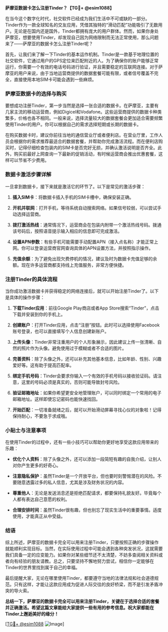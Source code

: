 **萨摩亚数据卡怎么注册Tinder？【TG💪+ @esim1088】**

在当今这个数字化时代，社交软件已经成为我们生活中不可或缺的一部分。Tinder作为一款全球知名的交友应用，凭借其独特的“滑动匹配”功能吸引了无数用户。无论是在国内还是国外，Tinder都拥有庞大的用户群体。然而，如果你身处萨摩亚，想要使用Tinder，却发现自己因为网络限制而无法正常使用，那么问题来了——萨摩亚的数据卡怎么注册Tinder呢？

首先，让我们来了解一下Tinder的基本运作机制。Tinder是一款基于地理位置的社交软件，它通过用户的GPS定位来匹配附近的人。为了确保你的账户能够正常运行，你需要一个有效的电话号码进行验证，并且需要稳定的互联网连接。对于萨摩亚的用户来说，由于当地运营商提供的数据套餐可能有限，或者信号覆盖不完全，直接使用本地SIM卡可能会遇到一些麻烦。

### 萨摩亚数据卡的选择与购买

要想成功注册Tinder，第一步当然是选择一张合适的数据卡。在萨摩亚，主要有几家主流的移动运营商，例如Digicel和Vodafone。这些运营商提供的数据卡种类繁多，价格也各不相同。一般来说，选择流量较大的数据套餐会更加适合需要频繁使用Tinder的用户。你可以根据自己的需求选择短期或长期的数据卡。

在购买数据卡时，建议你前往当地的通信营业厅或者便利店。在营业厅里，工作人员会根据你的需求推荐最适合的数据套餐，并帮助你完成激活流程。而在便利店购买时，记得仔细检查包装内的SIM卡是否完好无损，并确认激活说明是否齐全。此外，购买前最好上网查询一下最新的促销活动，有时候运营商会推出优惠套餐，这样可以节省不少费用。

### 数据卡激活步骤详解

一旦拿到数据卡，接下来就是激活它的环节了。以下是常见的激活步骤：

1. **插入SIM卡**：将数据卡插入手机的SIM卡槽中，确保安装正确。
   
2. **开机并联网**：打开手机，等待系统自动搜索网络。如果信号较弱，可以尝试手动选择运营商。

3. **拨打激活热线**：通常情况下，运营商会在包装内附带一个激活热线号码。拨通该号码后，按照语音提示输入相应的信息即可完成激活。

4. **设置APN参数**：有些手机可能需要手动配置APN（接入点名称）才能正常上网。你可以登录运营商官网查询具体的APN设置方法，并按照指示操作。

5. **充值余额**：为了避免出现欠费停机的情况，建议及时为数据卡充值足够的余额。现在许多运营商都支持线上充值服务，非常方便快捷。

### 注册Tinder的具体流程

当你成功激活数据卡并获得稳定的网络连接后，就可以开始注册Tinder了。以下是具体的操作步骤：

1. **下载Tinder应用**：前往Google Play商店或者App Store搜索“Tinder”，点击下载并安装到你的手机上。

2. **创建账户**：打开Tinder应用，点击“注册”按钮。此时可以选择使用Facebook账号登录，也可以直接填写个人信息创建新账户。

3. **上传头像**：Tinder非常注重用户的个人形象展示，因此建议上传一张清晰、自然的照片作为头像。避免使用过于模糊或者不合适的图片。

4. **完善资料**：除了头像之外，还可以补充其他基本信息，比如年龄、性别、兴趣爱好等。这有助于提高匹配率。

5. **绑定手机号码**：Tinder会要求你输入一个有效的手机号码以接收验证码。请注意，这里的号码必须是真实的，否则可能导致封号风险。

6. **验证邮箱地址**：如果你希望更安全地管理账户，可以同时绑定一个常用的电子邮箱地址。这样即使忘记密码也能快速找回。

7. **开始匹配**：一切准备就绪之后，就可以开始滑动屏幕寻找心仪的对象啦！记得保持耐心，不要急于求成哦。

### 小贴士与注意事项

在使用Tinder的过程中，还有一些小技巧可以帮助你更好地享受这款应用带来的乐趣：

- **优化个人资料**：除了头像之外，还可以添加一段简短有趣的自我介绍，让别人对你产生更多的好奇心。
  
- **注意隐私保护**：虽然Tinder是一个开放平台，但也要时刻警惕潜在的风险。不要随意透露过多的私人信息，尤其是涉及财务状况的内容。

- **尊重他人**：无论是发送消息还是拒绝匹配请求，都要保持礼貌友好。毕竟每个人都有表达自己意愿的权利。

- **合理安排时间**：虽然Tinder很有趣，但也别忘了现实生活中的重要事情。适度使用，才能真正从中受益。

### 结语

综上所述，萨摩亚的数据卡完全可以用来注册Tinder，只要按照正确的步骤操作就能顺利实现目标。当然，在实际使用过程中可能会遇到各种突发状况，这就需要我们具备一定的应变能力。如果你对某些细节还不太清楚，不妨多查阅相关资料或者向有经验的朋友请教。总之，只要坚持不懈地努力尝试，相信你一定能够在Tinder的世界里找到属于自己的幸福。

最后提醒大家，无论在哪里使用Tinder，都要遵守当地的法律法规和社会道德规范。只有这样，才能让这款应用成为促进人际交往的良好桥梁，而不是引发矛盾冲突的导火索。

**总结一下，萨摩亚的数据卡完全可以用来注册Tinder，关键在于选择合适的套餐并正确激活。希望这篇文章能给大家提供一些有用的参考信息。祝大家都能在Tinder上邂逅美好的缘分！**

[[TG💪+ @esim1088](https://t.me/s/esim1088) ![Image](https://i.postimg.cc/4NQfJmqS/Snipaste-2025-05-13-00-14-12.png)]